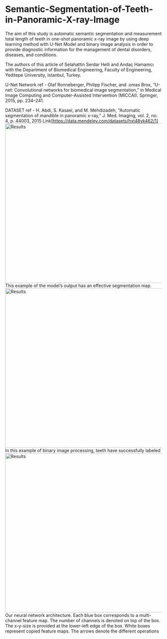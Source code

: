 # Semantic-Segmentation-of-Teeth-in-Panoramic-X-ray-Image
The aim of this study is automatic semantic segmentation and measurement total length of teeth in one-shot panoramic x-ray image by using deep learning method with U-Net Model and binary image analysis in order to provide diagnostic information for the management of dental disorders, diseases, and conditions.

The authors of this article of Selahattin Serdar Helli and Andaç Hamamcı  with the Department of Biomedical Engineering, Faculty of Engineering, Yeditepe University, Istanbul, Turkey.

U-Net Network ref - 	Olaf Ronneberger, Philipp Fischer, and .omas Brox, “U-net: Convolutional networks for biomedical image segmentation,” in Medical Image Computing and Computer-Assisted Intervention (MICCAI). Springer, 2015, pp. 234–241.

DATASET ref - 	H. Abdi, S. Kasaei, and M. Mehdizadeh, “Automatic segmentation of mandible in panoramic x-ray,” J. Med. Imaging, vol. 2, no. 4, p. 44003, 2015
Link[https://data.mendeley.com/datasets/hxt48yk462/1]
<img src="https://github.com/SerdarHelli/Semantic-Segmentation-of-Teeth-in-Panoramic-X-ray-Image/blob/master/Viewing_Estimations/Figures/example.png" alt="Results" width="1024" height="512">
This example of the model’s output has an effective segmentation map.
<img src="https://github.com/SerdarHelli/Semantic-Segmentation-of-Teeth-in-Panoramic-X-ray-Image/blob/master/Viewing_Estimations/Figures/exampleofcca.png" alt="Results" width="1024" height="512">
In this example of binary image processing, teeth have successfully labeled
<img src="https://github.com/SerdarHelli/Semantic-Segmentation-of-Teeth-in-Panoramic-X-ray-Image/blob/master/Viewing_Estimations/Figures/Architecture.png" alt="Results" width="1024" height="512">
Our neural network architecture. Each blue box corresponds to a multi-channel feature map. The number of channels is denoted on top of the
box. The x-y-size is provided at the lower-left edge of the box. White boxes represent copied feature maps. The arrows denote the different operations
